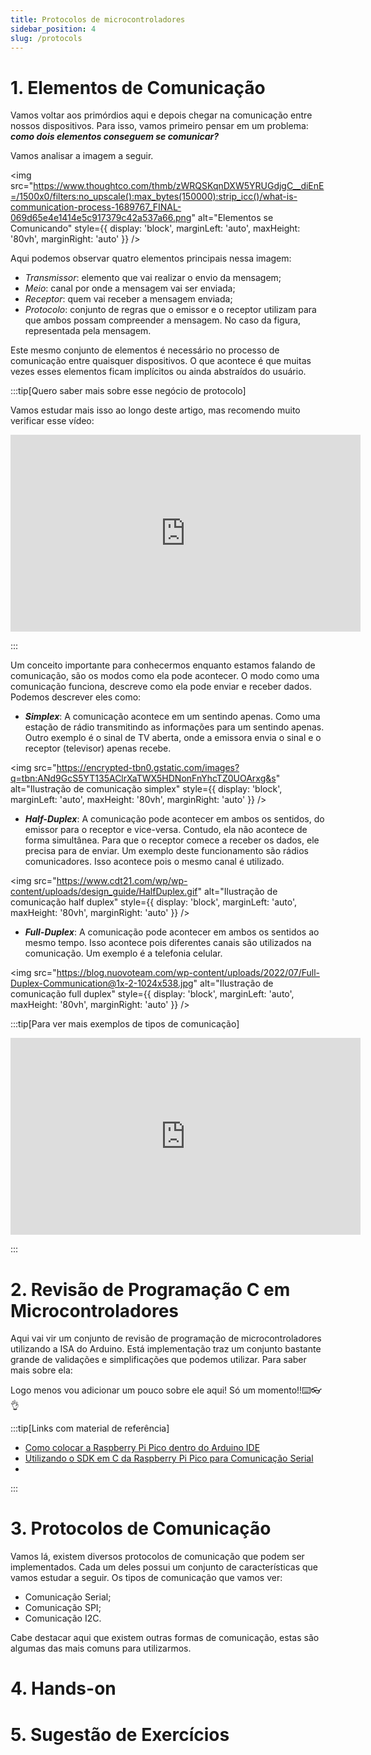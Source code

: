 ```yaml
---
title: Protocolos de microcontroladores
sidebar_position: 4
slug: /protocols
---
```


# 1. Elementos de Comunicação

Vamos voltar aos primórdios aqui e depois chegar na comunicação entre nossos dispositivos. Para isso, vamos primeiro pensar em um problema: ***como dois elementos conseguem se comunicar?***

Vamos analisar a imagem a seguir.

<img 
  src="https://www.thoughtco.com/thmb/zWRQSKqnDXW5YRUGdjgC__diEnE=/1500x0/filters:no_upscale():max_bytes(150000):strip_icc()/what-is-communication-process-1689767_FINAL-069d65e4e1414e5c917379c42a537a66.png"
  alt="Elementos se Comunicando"
  style={{ 
    display: 'block',
    marginLeft: 'auto',
    maxHeight: '80vh',
    marginRight: 'auto'
  }} 
/>
<br/>

Aqui podemos observar quatro elementos principais nessa imagem:
- *Transmissor*: elemento que vai realizar o envio da mensagem;
- *Meio*: canal por onde a mensagem vai ser enviada;
- *Receptor*: quem vai receber a mensagem enviada;
- *Protocolo*: conjunto de regras que o emissor e o receptor utilizam para que ambos possam compreender a mensagem. No caso da figura, representada pela mensagem.  

Este mesmo conjunto de elementos é necessário no processo de comunicação entre quaisquer dispositivos. O que acontece é que muitas vezes esses elementos ficam implícitos ou ainda abstraídos do usuário.

:::tip[Quero saber mais sobre esse negócio de protocolo]

Vamos estudar mais isso ao longo deste artigo, mas recomendo muito verificar esse vídeo:

<iframe width="560" height="315" src="https://www.youtube.com/embed/d-zn-wv4Di8?si=mmGD-7R6j_C9AF5Z" title="Video que aprofunda o conceito de protocolos" frameborder="0" allow="accelerometer; clipboard-write; encrypted-media; gyroscope; picture-in-picture; web-share" referrerpolicy="strict-origin-when-cross-origin" allowfullscreen style={{display:"block", marginLeft:"auto", marginRight:"auto", marginBottom:"8px"}}></iframe>

:::

Um conceito importante para conhecermos enquanto estamos falando de comunicação, são os modos como ela pode acontecer. O modo como uma comunicação funciona, descreve como ela pode enviar e receber dados. Podemos descrever eles como:

- ***Simplex***: A comunicação acontece em um sentindo apenas. Como uma estação de rádio transmitindo as informações para um sentindo apenas. Outro exemplo é o sinal de TV aberta, onde a emissora envia o sinal e o receptor (televisor) apenas recebe.

<img 
  src="https://encrypted-tbn0.gstatic.com/images?q=tbn:ANd9GcS5YT135AClrXaTWX5HDNonFnYhcTZ0UOArxg&s"
  alt="Ilustração de comunicação simplex"
  style={{ 
    display: 'block',
    marginLeft: 'auto',
    maxHeight: '80vh',
    marginRight: 'auto'
  }} 
/>
<br/>

- ***Half-Duplex***: A comunicação pode acontecer em ambos os sentidos, do emissor para o receptor e vice-versa. Contudo, ela não acontece de forma simultânea. Para que o receptor comece a receber os dados, ele precisa para de enviar. Um exemplo deste funcionamento são rádios comunicadores. Isso acontece pois o mesmo canal é utilizado.

<img 
  src="https://www.cdt21.com/wp/wp-content/uploads/design_guide/HalfDuplex.gif"
  alt="Ilustração de comunicação half duplex"
  style={{ 
    display: 'block',
    marginLeft: 'auto',
    maxHeight: '80vh',
    marginRight: 'auto'
  }} 
/>
<br/>

- ***Full-Duplex***: A comunicação pode acontecer em ambos os sentidos ao mesmo tempo. Isso acontece pois diferentes canais são utilizados na comunicação. Um exemplo é a telefonia celular.

<img 
  src="https://blog.nuovoteam.com/wp-content/uploads/2022/07/Full-Duplex-Communication@1x-2-1024x538.jpg"
  alt="Ilustração de comunicação full duplex"
  style={{ 
    display: 'block',
    marginLeft: 'auto',
    maxHeight: '80vh',
    marginRight: 'auto'
  }} 
/>
<br/>

:::tip[Para ver mais exemplos de tipos de comunicação]

<iframe width="560" height="315" src="https://www.youtube.com/embed/RzAXEQ4XsSI?si=ZH-BjrakTYsHPjmf" title="Video que apresenta mais detalhes do modo de comunicação" frameborder="0" allow="accelerometer; clipboard-write; encrypted-media; gyroscope; picture-in-picture; web-share" referrerpolicy="strict-origin-when-cross-origin" allowfullscreen style={{display:"block", marginLeft:"auto", marginRight:"auto", marginBottom:"8px"}}></iframe>

:::

# 2. Revisão de Programação C em Microcontroladores

Aqui vai vir um conjunto de revisão de programação de microcontroladores utilizando a ISA do Arduino. Está implementação traz um conjunto bastante grande de validações e simplificações que podemos utilizar. Para saber mais sobre ela:



Logo menos vou adicionar um pouco sobre ele aqui! Só um momento!!⌨️👓👌


:::tip[Links com material de referência]

- [Como colocar a Raspberry Pi Pico dentro do Arduino IDE](https://www.robocore.net/tutoriais/programacao-raspberry-pi-pico-arduino-ide?psafe_param=1&gad_source=1&gclid=CjwKCAiAqrG9BhAVEiwAaPu5zgJfS8ro9DuzgTiMkNQpsxLVbFuP7ECi9ZDyrJpzbkjpZ0g5JHh3LhoCMO8QAvD_BwE)
- [Utilizando o SDK em C da Raspberry Pi Pico para Comunicação Serial](https://deepbluembedded.com/raspberry-pi-pico-serial-usb-c-sdk-serial-print-monitor/)
- 

:::

# 3. Protocolos de Comunicação

Vamos lá, existem diversos protocolos de comunicação que podem ser implementados. Cada um deles possui um conjunto de características que vamos estudar a seguir. Os tipos de comunicação que vamos ver:

- Comunicação Serial;
- Comunicação SPI;
- Comunicação I2C.

Cabe destacar aqui que existem outras formas de comunicação, estas são algumas das mais comuns para utilizarmos.

# 4. Hands-on



# 5. Sugestão de Exercícios

